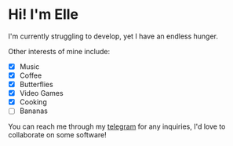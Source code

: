 # Hi! I'm Elle

I'm currently struggling to develop, yet I have an endless hunger.

Other interests of mine include:
- [x] Music
- [x] Coffee
- [x] Butterflies
- [x] Video Games
- [x] Cooking
- [ ] Bananas

You can reach me through my [telegram](https://t.me/v0idx) for any inquiries, I'd love to collaborate on some software!
<!---
v0idx/v0idx is a ✨ special ✨ repository because its `README.md` (this file) appears on your GitHub profile.
You can click the Preview link to take a look at your changes.
--->

